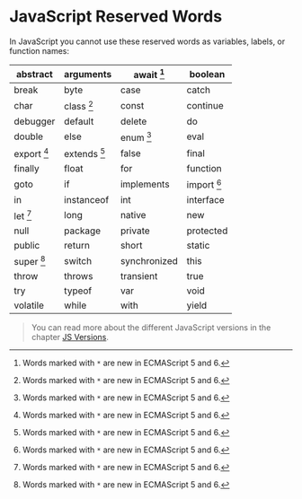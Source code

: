 # JavaScript Reserved Words

In JavaScript you cannot use these reserved words as variables, labels, or function names:

| abstract    | arguments    | await [^*]   | boolean     |
| ----------- | ------------ | ------------ | ----------- |
| break       | byte         | case         | catch       |
| char        | class [^*]   | const        | continue    |
| debugger    | default      | delete       | do          |
| double      | else         | enum [^*]    | eval        |
| export [^*] | extends [^*] | false        | final       |
| finally     | float        | for          | function    |
| goto        | if           | implements   | import [^*] |
| in          | instanceof   | int          | interface   |
| let [^*]    | long         | native       | new         |
| null        | package      | private      | protected   |
| public      | return       | short        | static      |
| super [^*]  | switch       | synchronized | this        |
| throw       | throws       | transient    | true        |
| try         | typeof       | var          | void        |
| volatile    | while        | with         | yield       |

> You can read more about the different JavaScript versions in the chapter [JS Versions](https://www.w3schools.com/js/js_versions.asp).

[^*]: Words marked with `*` are new in ECMAScript 5 and 6.
